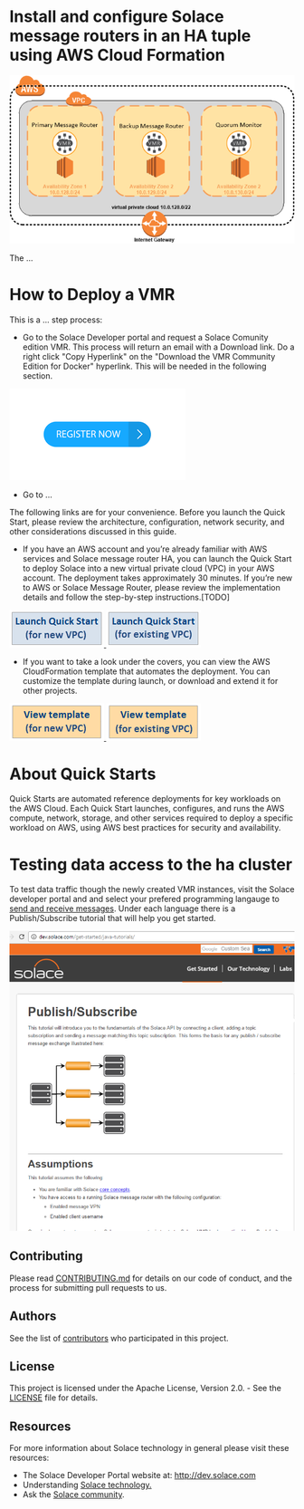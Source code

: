 # Install and configure Solace message routers in an HA tuple using AWS Cloud Formation

![alt text](https://raw.githubusercontent.com/KenBarr/solace-aws-ha-quickstart/master/images/Solace-AWS-HA.png "getting started publish/subscribe")

The ...

# How to Deploy a VMR
This is a ... step process:

* Go to the Solace Developer portal and request a Solace Comunity edition VMR. This process will return an email with a Download link. Do a right click "Copy Hyperlink" on the "Download the VMR Community Edition for Docker" hyperlink.  This will be needed in the following section.

<a href="http://dev.solace.com/downloads/download_vmr-ce-docker" target="_blank">
    <img src="https://raw.githubusercontent.com/KenBarr/solace-aws-ha-quickstart/master/images/register.png"/>
</a>

* Go to ...


The following links are for your convenience. Before you launch the Quick Start, please review the architecture, configuration, network security, and other considerations discussed in this guide.

* If you have an AWS account and you’re already familiar with AWS services and Solace message router HA, you can launch the Quick Start to deploy Solace into a new virtual private cloud (VPC) in your AWS account. The deployment takes approximately 30 minutes. If you’re new to AWS or Solace Message Router, please review the implementation details and follow the step-by-step instructions.[TODO]

<a href="https://console.aws.amazon.com/cloudformation/home?region=us-east-1-2#/stacks/new?stackName=Solace-HA&templateURL=https://raw.githubusercontent.com/KenBarr/solace-aws-ha-quickstart/master/templates/solace-master.template" target="_blank">
    <img src="https://raw.githubusercontent.com/KenBarr/solace-aws-ha-quickstart/master/images/launch-button-new.png"/>
</a>

<a href="https://console.aws.amazon.com/cloudformation/home?region=us-east-1-2#/stacks/new?stackName=Solace-HA&templateURL=https://raw.githubusercontent.com/KenBarr/solace-aws-ha-quickstart/master/templates/solace.template" target="_blank">
    <img src="https://raw.githubusercontent.com/KenBarr/solace-aws-ha-quickstart/master/images/launch-button-existing.png"/>
</a>

* If you want to take a look under the covers, you can view the AWS CloudFormation template that automates the deployment. You can customize the template during launch, or download and extend it for other projects.

<a href="https://raw.githubusercontent.com/KenBarr/solace-aws-ha-quickstart/master/templates/solace-master.template" target="_blank">
    <img src="https://raw.githubusercontent.com/KenBarr/solace-aws-ha-quickstart/master/images/view-template-new.png"/>
</a>

<a href="https://raw.githubusercontent.com/KenBarr/solace-aws-ha-quickstart/master/templates/solace.template" target="_blank">
    <img src="https://raw.githubusercontent.com/KenBarr/solace-aws-ha-quickstart/master/images/view-template-existing.png"/>
</a>

# About Quick Starts

Quick Starts are automated reference deployments for key workloads on the AWS Cloud. Each Quick Start launches, configures, and runs the AWS compute, network, storage, and other services required to deploy a specific workload on AWS, using AWS best practices for security and availability.

# Testing data access to the ha cluster

To test data traffic though the newly created VMR instances, visit the Solace developer portal and and select your prefered programming langauge to [send and receive messages](http://dev.solace.com/get-started/send-receive-messages/). Under each language there is a Publish/Subscribe tutorial that will help you get started.

![alt text](https://raw.githubusercontent.com/KenBarr/solace-aws-ha-quickstart/master/images/solace_tutorial.png "getting started publish/subscribe")

## Contributing

Please read [CONTRIBUTING.md](CONTRIBUTING.md) for details on our code of conduct, and the process for submitting pull requests to us.

## Authors

See the list of [contributors](https://github.com/KenBarr/solace-aws-ha-quickstart/graphs/contributors) who participated in this project.

## License

This project is licensed under the Apache License, Version 2.0. - See the [LICENSE](LICENSE) file for details.

## Resources

For more information about Solace technology in general please visit these resources:

- The Solace Developer Portal website at: http://dev.solace.com
- Understanding [Solace technology.](http://dev.solace.com/tech/)
- Ask the [Solace community](http://dev.solace.com/community/).